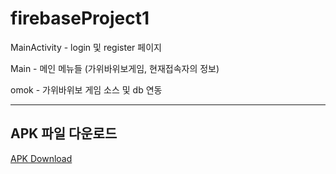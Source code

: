 # firebaseProject1


<p>MainActivity - login 및 register 페이지</p>
<p>Main - 메인 메뉴들 (가위바위보게임, 현재접속자의 정보)</p>
<p>omok - 가위바위보 게임 소스 및 db 연동</p>



--------------------------------------------------
## APK 파일 다운로드
[APK Download](https://drive.google.com/open?id=1FMF6EB1rbwI0A1-gJBTTPHl6qn2f1VqX)
